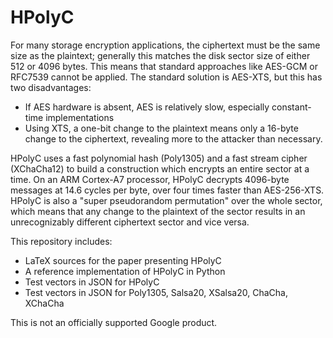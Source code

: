 # HPolyC

For many storage encryption applications, the ciphertext must be the same size as the plaintext;
generally this matches the disk sector size of either 512 or 4096 bytes. This means that standard
approaches like AES-GCM or RFC7539 cannot be applied. The standard solution is AES-XTS, but
this has two disadvantages:

- If AES hardware is absent, AES is relatively slow, especially constant-time implementations
- Using XTS, a one-bit change to the plaintext means only a 16-byte change to the ciphertext,
  revealing more to the attacker than necessary.

HPolyC uses a fast polynomial hash (Poly1305) and a fast stream cipher (XChaCha12) to build
a construction which encrypts an entire sector at a time. On
an ARM Cortex-A7 processor, HPolyC decrypts 4096-byte messages at 14.6 cycles
per byte, over four times faster than AES-256-XTS. HPolyC is also a "super
pseudorandom permutation" over the whole sector, which means that any change to the plaintext
of the sector results in an unrecognizably different ciphertext sector and vice versa.

This repository includes:

- LaTeX sources for the paper presenting HPolyC
- A reference implementation of HPolyC in Python
- Test vectors in JSON for HPolyC
- Test vectors in JSON for Poly1305, Salsa20, XSalsa20, ChaCha, XChaCha

This is not an officially supported Google product.
